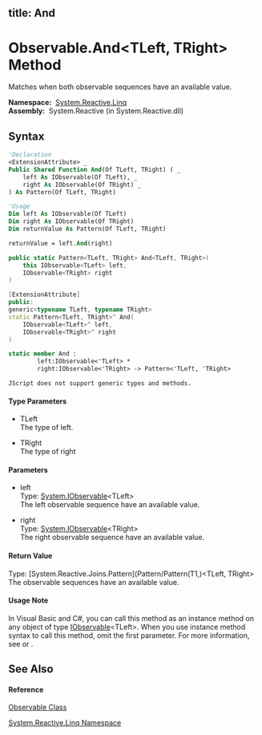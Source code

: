 title: And
---
# Observable.And\<TLeft, TRight\> Method

Matches when both observable sequences have an available value.

**Namespace:**  [System.Reactive.Linq](System.Reactive.Linq/System.Reactive.Linq)  
**Assembly:**  System.Reactive (in System.Reactive.dll)

## Syntax

```vb
'Declaration
<ExtensionAttribute> _
Public Shared Function And(Of TLeft, TRight) ( _
    left As IObservable(Of TLeft), _
    right As IObservable(Of TRight) _
) As Pattern(Of TLeft, TRight)
```

```vb
'Usage
Dim left As IObservable(Of TLeft)
Dim right As IObservable(Of TRight)
Dim returnValue As Pattern(Of TLeft, TRight)

returnValue = left.And(right)
```

```csharp
public static Pattern<TLeft, TRight> And<TLeft, TRight>(
    this IObservable<TLeft> left,
    IObservable<TRight> right
)
```

```c++
[ExtensionAttribute]
public:
generic<typename TLeft, typename TRight>
static Pattern<TLeft, TRight>^ And(
    IObservable<TLeft>^ left, 
    IObservable<TRight>^ right
)
```

```fsharp
static member And : 
        left:IObservable<'TLeft> * 
        right:IObservable<'TRight> -> Pattern<'TLeft, 'TRight> 
```

```jscript
JScript does not support generic types and methods.
```

#### Type Parameters

- TLeft  
  The type of left.

- TRight  
  The type of right

#### Parameters

- left  
  Type: [System.IObservable](https://msdn.microsoft.com/en-us/library/Dd990377)\<TLeft\>  
  The left observable sequence have an available value.

- right  
  Type: [System.IObservable](https://msdn.microsoft.com/en-us/library/Dd990377)\<TRight\>  
  The right observable sequence have an available value.

#### Return Value

Type: [System.Reactive.Joins.Pattern](Pattern/Pattern(T1,)\<TLeft, TRight\>  
The observable sequences have an available value.

#### Usage Note

In Visual Basic and C\#, you can call this method as an instance method on any object of type [IObservable](https://msdn.microsoft.com/en-us/library/Dd990377)\<TLeft\>. When you use instance method syntax to call this method, omit the first parameter. For more information, see [](https://msdn.microsoft.com/en-us/library/Bb384936) or [](https://msdn.microsoft.com/en-us/library/Bb383977).

## See Also

#### Reference

[Observable Class](Observable/Observable)

[System.Reactive.Linq Namespace](System.Reactive.Linq/System.Reactive.Linq)
